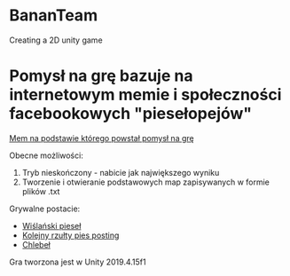 # BananTeam
Creating a 2D unity game

# Pomysł na grę bazuje na internetowym memie i społeczności facebookowych "piesełopejów"

[Mem na podstawie którego powstał pomysł na grę](https://www.facebook.com/permalink.php?story_fbid=pfbid02H7mEL4nC4VTghUC6LaS4n3d2f47terx1eukFdWG2ofAJWMwnoBPfRtsrmA3jUdhEl&id=100087146972413&mibextid=zDhOQc)

Obecne możliwości:
1. Tryb nieskończony - nabicie jak największego wyniku
2. Tworzenie i otwieranie podstawowych map zapisywanych w formie plików .txt

Grywalne postacie:
+ [Wiślański pieseł](https://www.facebook.com/profile.php?id=100087385892398)
+ [Kolejny rzułty pies posting](https://www.facebook.com/profile.php?id=100086775347409)
+ [Chlebeł](https://www.facebook.com/profile.php?id=100080361260322)

Gra tworzona jest w Unity 2019.4.15f1
